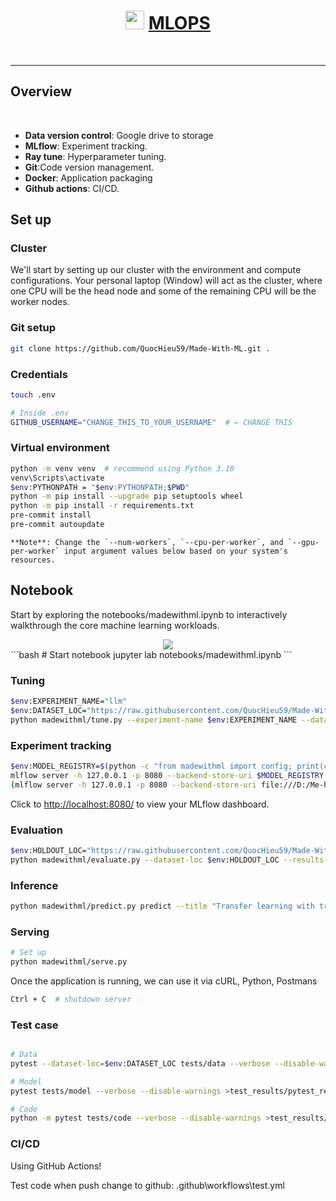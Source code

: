 <div align="center">
<h1><img width="30" src="https://madewithml.com/static/images/rounded_logo.png">&nbsp;<a href="https://madewithml.com/">MLOPS</a></h1>

</div>

<br>
<hr>

## Overview

<br>

- **Data version control**: Google drive to storage
- **MLflow**: Experiment tracking.
- **Ray tune**: Hyperparameter tuning.
- **Git**:Code version management.
- **Docker**: Application packaging
- **Github actions**: CI/CD.

## Set up

### Cluster

We'll start by setting up our cluster with the environment and compute configurations.
Your personal laptop (Window) will act as the cluster, where one CPU will be the head node and some of the remaining CPU will be the worker nodes.

### Git setup

```bash
git clone https://github.com/QuocHieu59/Made-With-ML.git .
```

### Credentials

```bash
touch .env
```

```bash
# Inside .env
GITHUB_USERNAME="CHANGE_THIS_TO_YOUR_USERNAME"  # ← CHANGE THIS
```

### Virtual environment

```bash
python -m venv venv  # recommend using Python 3.10
venv\Scripts\activate
$env:PYTHONPATH = "$env:PYTHONPATH;$PWD"
python -m pip install --upgrade pip setuptools wheel
python -m pip install -r requirements.txt
pre-commit install
pre-commit autoupdate
```

```
**Note**: Change the `--num-workers`, `--cpu-per-worker`, and `--gpu-per-worker` input argument values below based on your system's resources.
```

## Notebook

Start by exploring the notebooks/madewithml.ipynb to interactively walkthrough the core machine learning workloads.

<div align="center">
  <img src="https://madewithml.com/static/images/mlops/systems-design/workloads.png">
</div>
  ```bash
  # Start notebook
  jupyter lab notebooks/madewithml.ipynb
```

### Tuning

```bash
$env:EXPERIMENT_NAME="llm"
$env:DATASET_LOC="https://raw.githubusercontent.com/QuocHieu59/Made-With-ML/master/datasets/dataset.csv"
python madewithml/tune.py --experiment-name $env:EXPERIMENT_NAME --dataset-loc $env:DATASET_LOC --num-runs 2 --num-workers 1 --cpu-per-worker 2 --gpu-per-worker 0 --num-epochs 10 --batch-size 32 --results-fp results/tuning_results.json
```

### Experiment tracking

```bash
$env:MODEL_REGISTRY=$(python -c "from madewithml import config; print(config.MODEL_REGISTRY)")
mlflow server -h 127.0.0.1 -p 8080 --backend-store-uri $MODEL_REGISTRY
(mlflow server -h 127.0.0.1 -p 8080 --backend-store-uri file:///D:/Me-hi/20241/Made-With-ML/efs/shared_storage/madewithml/QuocHieu59/mlflow)
```

Click to <a href="http://localhost:8080/" target="_blank">http://localhost:8080/</a> to view your MLflow dashboard.

### Evaluation

```bash
$env:HOLDOUT_LOC="https://raw.githubusercontent.com/QuocHieu59/Made-With-ML/master/datasets/holdout.csv"
python madewithml/evaluate.py --dataset-loc $env:HOLDOUT_LOC --results-fp results/evaluation_results.json
```

### Inference

```bash
python madewithml/predict.py predict --title "Transfer learning with transformers"  --description "Using transformers for transfer learning on text classification tasks."
```

### Serving

```bash
# Set up
python madewithml/serve.py
```

Once the application is running, we can use it via cURL, Python, Postmans

```bash
Ctrl + C  # shutdown server
```

### Test case

```bash

# Data
pytest --dataset-loc=$env:DATASET_LOC tests/data --verbose --disable-warnings >test_results/pytest_results_data.txt

# Model
pytest tests/model --verbose --disable-warnings >test_results/pytest_results_model.txt

# Code
python -m pytest tests/code --verbose --disable-warnings >test_results/pytest_results_code.txt
```

### CI/CD

Using GitHub Actions!

Test code when push change to github: \.github\workflows\test.yml
